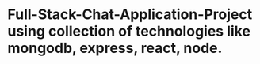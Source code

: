 # Full-Stack-Chat-Application-Project using collection of technologies like mongodb, express, react, node.
